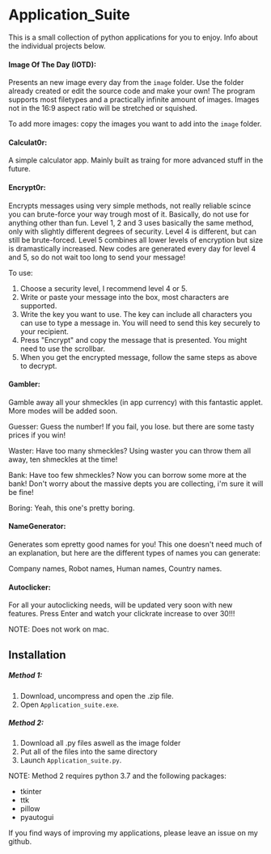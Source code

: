 # Application_Suite

This is a small collection of python applications for you to enjoy. 
Info about the individual projects below.

#### Image Of The Day (IOTD):
Presents an new image every day from the `image` folder. Use the folder already created or edit the source code and make your own!
The program supports most filetypes and a practically infinite amount of images. Images not in the 16:9 aspect ratio will be stretched or squished.

To add more images: copy the images you want to add into the `image` folder.

#### Calculat0r:
A simple calculator app. Mainly built as traing for more advanced stuff in the future.

#### Encrypt0r:
Encrypts messages using very simple methods, not really reliable scince you can brute-force your way trough most of it. Basically, do not use for anything other than fun.
Level 1, 2 and 3 uses basically the same method, only with slightly different degrees of security. Level 4 is different, but can still be brute-forced. Level 5 combines all lower levels of encryption but size is dramastically increased. New codes are generated every day for level 4 and 5, so do not wait too long to send your message!

To use:
1. Choose a security level, I recommend level 4 or 5.
2. Write or paste your message into the box, most characters are supported.
3. Write the key you want to use. The key can include all characters you can use to type a message in. You will need to send this key securely to your recipient.
4. Press "Encrypt" and copy the message that is presented. You might need to use the scrollbar.
5. When you get the encrypted message, follow the same steps as above to decrypt.

#### Gambler:
Gamble away all your shmeckles (in app currency) with this fantastic applet. More modes will be added soon.

Guesser: Guess the number! If you fail, you lose. but there are some tasty prices if you win!   

Waster: Have too many shmeckles? Using waster you can throw them all away, ten shmeckles at the time!   

Bank: Have too few shmeckles? Now you can borrow some more at the bank! Don't worry about the massive depts you are collecting, i'm sure it will be fine!   

Boring: Yeah, this one's pretty boring.

#### NameGenerator:
Generates som epretty good names for you! This one doesn't need much of an explanation, but here are the different types of names you can generate:

Company names, Robot names, Human names, Country names.

#### Autoclicker:
For all your autoclicking needs, will be updated very soon with new features. Press Enter and watch your clickrate increase to over 30!!!

NOTE: Does not work on mac.

## Installation
##### Method 1:
  1. Download, uncompress and open the .zip file. 
  2. Open `Application_suite.exe`.

##### Method 2:  
1. Download all .py files aswell as the image folder
2. Put all of the files into the same directory
3. Launch `Application_suite.py`.

NOTE: Method 2 requires python 3.7 and the following packages:
- tkinter
- ttk
- pillow
- pyautogui
    
    
    
If you find ways of improving my applications, please leave an issue on my github.
